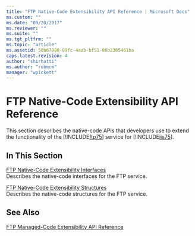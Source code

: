 ```yaml
---
title: "FTP Native-Code Extensibility API Reference | Microsoft Docs"
ms.custom: ""
ms.date: "09/20/2017"
ms.reviewer: ""
ms.suite: ""
ms.tgt_pltfrm: ""
ms.topic: "article"
ms.assetid: 50b67888-09fc-4aab-bf51-86b2365461ba
caps.latest.revision: 4
author: "shirhatti"
ms.author: "robmcm"
manager: "wpickett"
---
```

# FTP Native-Code Extensibility API Reference
This section describes the native-code APIs that developers use to extend the functionality of the [!INCLUDE[ftp75](../../../ftp-extenisibility-reference\native-code-api\ftp-native-api-ref/includes/ftp75-md.md)] service for [!INCLUDE[iis75](../../../wmi-provider/includes/iis75-md.md)].  
  
## In This Section  
 [FTP Native-Code Extensibility Interfaces](../../../ftp-extenisibility-reference\native-code-api\ftp-native-api-ref/ftp-native-code-extensibility-interfaces.md)  
 Describes the native-code interfaces for the FTP service.  
  
 [FTP Native-Code Extensibility Structures](../../../ftp-extenisibility-reference\native-code-api\ftp-native-api-ref/ftp-native-code-extensibility-structures.md)  
 Describes the native-code structures for the FTP service.  
  
## See Also  
 [FTP Managed-Code Extensibility API Reference](http://msdn.microsoft.com/library/e7b57c2a-e14c-4f14-9707-df95ab8b3660)